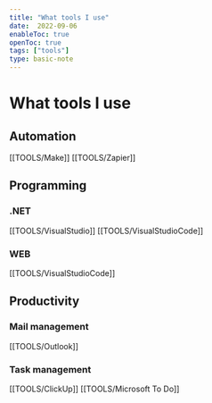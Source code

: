 ```yaml
---
title: "What tools I use"
date:  2022-09-06
enableToc: true
openToc: true
tags: ["tools"]
type: basic-note
---
```

# What tools I use

## Automation
[[TOOLS/Make]]
[[TOOLS/Zapier]]

## Programming
### .NET
[[TOOLS/VisualStudio]]
[[TOOLS/VisualStudioCode]]

### WEB
[[TOOLS/VisualStudioCode]]

## Productivity

### Mail management
[[TOOLS/Outlook]]

### Task management
[[TOOLS/ClickUp]]
[[TOOLS/Microsoft To Do]]